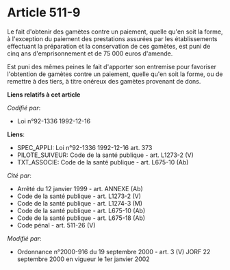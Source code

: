 # Article 511-9

Le fait d'obtenir des gamètes contre un paiement, quelle qu'en soit la forme, à l'exception du paiement des prestations
assurées par les établissements effectuant la préparation et la conservation de ces gamètes, est puni de cinq ans
d'emprisonnement et de 75 000 euros d'amende.

Est puni des mêmes peines le fait d'apporter son entremise pour favoriser l'obtention de gamètes contre un paiement, quelle
qu'en soit la forme, ou de remettre à des tiers, à titre onéreux des gamètes provenant de dons.

**Liens relatifs à cet article**

_Codifié par_:

  - Loi n°92-1336 1992-12-16

**Liens**:

  - SPEC_APPLI: Loi n°92-1336 1992-12-16 art. 373
  - PILOTE_SUIVEUR: Code de la santé publique - art. L1273-2 (V)
  - TXT_ASSOCIE: Code de la santé publique - art. L675-10 (Ab)

_Cité par_:

  - Arrêté du 12 janvier 1999 - art. ANNEXE (Ab)
  - Code de la santé publique - art. L1273-2 (V)
  - Code de la santé publique - art. L1274-3 (M)
  - Code de la santé publique - art. L675-10 (Ab)
  - Code de la santé publique - art. L675-18 (Ab)
  - Code pénal - art. 511-26 (V)

_Modifié par_:

  - Ordonnance n°2000-916 du 19 septembre 2000 - art. 3 (V) JORF 22 septembre 2000 en vigueur le 1er janvier 2002

